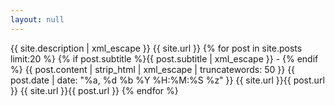 ```yaml
---
layout: null
---
```


<?xml version="1.0" encoding="UTF-8"?>
<rss version="2.0" xmlns:atom="http://www.w3.org/2005/Atom">
  <channel>
    <title>{{ site.title | xml_escape }}</title>
    <description>{{ site.description | xml_escape }}</description>
    <link>{{ site.url }}</link>
    <atom:link href="{{ site.url }}/feed/" rel="self" type="application/rss+xml" />
    {% for post in site.posts limit:20 %}
      <item>
        <title>{{ post.title | xml_escape }}</title>
        <description>
          {% if post.subtitle %}{{ post.subtitle | xml_escape }} - {% endif %}
          {{ post.content | strip_html | xml_escape | truncatewords: 50 }}
        </description>
        <pubDate>{{ post.date | date: "%a, %d %b %Y %H:%M:%S %z" }}</pubDate>
        <link>{{ site.url }}{{ post.url }}</link>
        <guid isPermaLink="true">{{ site.url }}{{ post.url }}</guid>
      </item>
    {% endfor %}
  </channel>
</rss>
